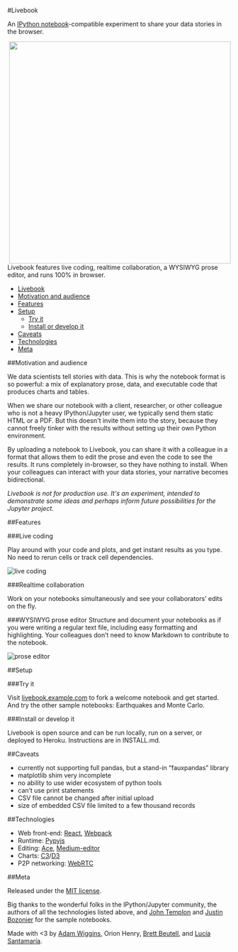 #Livebook

An [IPython notebook](http://ipython.org/notebook.html)-compatible experiment to share your data stories in the browser.

<img src="https://raw.githubusercontent.com/inkandswitch/livebook/master/doc/livebook.png?token=AEQz9axtqjO4ZglgrBuook6n-PwD-YbWks5WnmATwA%3D%3D" align="right" width="500px" />

Livebook features live coding, realtime collaboration, a WYSIWYG prose editor, and runs 100% in browser.

- [Livebook](#livebook)
- [Motivation and audience](#motivation-and-audience)
- [Features](#features)
- [Setup](#setup)
  - [Try it](#try-it)
  - [Install or develop it](#install-or-develop-it)
- [Caveats](#caveats)
- [Technologies](#technologies)
- [Meta](#meta)

##Motivation and audience

We data scientists tell stories with data. This is why the notebook format is so powerful: a mix of explanatory prose, data, and executable code that produces charts and tables.

When we share our notebook with a client, researcher, or other colleague who is not a heavy IPython/Jupyter user, we typically send them static HTML or a PDF. But this doesn't invite them into the story, because they cannot freely tinker with the results without setting up their own Python environment.

By uploading a notebook to Livebook, you can share it with a colleague in a format that allows them to edit the prose and even the code to see the results. It runs completely in-browser, so they have nothing to install. When your colleagues can interact with your data stories, your narrative becomes bidirectional.

_Livebook is not for production use. It's an experiment, intended to demonstrate some ideas and perhaps inform future possibilities for the Jupyter project._ 

##Features

###Live coding

Play around with your code and plots, and get instant results as you type. No need to rerun cells or track cell dependencies.

![live coding](https://raw.githubusercontent.com/inkandswitch/livebook/master/doc/live-coding.png?token=AEQz9WYkRBFg2qrk9kkddaJ-8nIZvKfvks5WnmCfwA%3D%3D)

###Realtime collaboration

Work on your notebooks simultaneously and see your collaborators’ edits on the fly.

###WYSIWYG prose editor
Structure and document your notebooks as if you were writing a regular text file, including easy formatting and highlighting. Your colleagues don’t need to know Markdown to contribute to the notebook.

![prose editor](https://raw.githubusercontent.com/inkandswitch/livebook/master/doc/prose-editor.png?token=AEQz9ec7vBOephfFvdWK_UDK_JxsBAczks5WnmQ0wA%3D%3D)


##Setup

###Try it

Visit [livebook.example.com](livebook.example.com) to fork a welcome notebook and get started. And try the other sample notebooks: Earthquakes and Monte Carlo.

###Install or develop it

Livebook is open source and can be run locally, run on a server, or deployed to Heroku. Instructions are in INSTALL.md.

##Caveats

- currently not supporting full pandas, but a stand-in “fauxpandas” library
- matplotlib shim very incomplete
- no ability to use wider ecosystem of python tools
- can’t use print statements
- CSV file cannot be changed after initial upload
- size of embedded CSV file limited to a few thousand records

##Technologies

- Web front-end: [React](http://reactjs.net/), [Webpack](https://webpack.github.io/)
- Runtime: [Pypyjs](http://pypyjs.org/)
- Editing: [Ace](https://ace.c9.io), [Medium-editor](https://yabwe.github.io/medium-editor/)
- Charts: [C3](http://c3js.org/)/[D3](http://d3js.org/)
- P2P networking: [WebRTC](https://webrtc.org/)

##Meta

Released under the [MIT license](https://opensource.org/licenses/MIT).

Big thanks to the wonderful folks in the IPython/Jupyter community, the authors of all the technologies listed above, and [John Templon](https://twitter.com/jtemplon) and [Justin Bozonier](https://twitter.com/databozo) for the sample notebooks.

Made with <3 by [Adam Wiggins](https://twitter.com/hirodusk), Orion Henry, [Brett Beutell](http://brettim.us/), and [Lucía Santamaría](https://about.me/lusantala).
